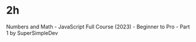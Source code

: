 # 2h
 Numbers and Math - JavaScript Full Course (2023) - Beginner to Pro - Part 1 by SuperSimpleDev
